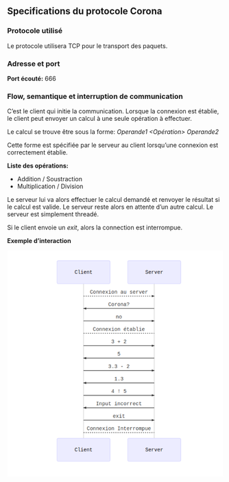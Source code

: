 ## Specifications du protocole Corona



### Protocole utilisé

Le protocole utilisera TCP pour le transport des paquets. 



### Adresse et port

**Port écouté:** 666



### Flow, semantique et interruption de communication

C’est le client qui initie la communication. Lorsque la connexion est établie, le client peut envoyer un calcul à une seule opération à effectuer. 

Le calcul se trouve être sous la forme: *Operande1 <Opération> Operande2*

Cette forme est spécifiée par le serveur au client lorsqu’une connexion est correctement établie.



**Liste des opérations:**

- Addition / Soustraction
- Multiplication / Division



Le serveur lui va alors effectuer le calcul demandé et renvoyer le résultat si le calcul est valide. Le serveur reste alors en attente d’un autre calcul. Le serveur est simplement threadé.

Si le client envoie un *exit*, alors la connection est interrompue.



**Exemple d’interaction**



![](./Screenshot_20200320_095439.png)